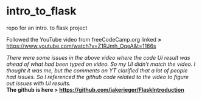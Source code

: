 # intro_to_flask
repo for an intro. to flask project

Followed the YouTube video from freeCodeCamp.org linked **>** https://www.youtube.com/watch?v=Z1RJmh_OqeA&t=1166s

*There were some issues in the above video where the code UI result was ahead of what had been typed on video. So my UI didn't match the video. I thought it was me, but the comments on YT clarified that a lot of people had issues. So I referenced the github code related to the video to figure out issues with UI results.*  
**The github is here > https://github.com/jakerieger/FlaskIntroduction**
